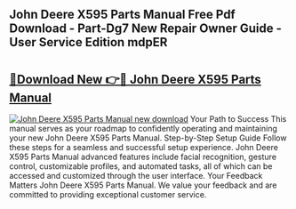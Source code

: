 ## John Deere X595 Parts Manual Free Pdf Download - Part-Dg7 New Repair Owner Guide - User Service Edition mdpER

# <h2><a href="http://bc95818.oget.top/?id=John+Deere+X595+Parts+Manual">🔗Download New 👉🔴 John Deere X595 Parts Manual</a></h2>

[![John Deere X595 Parts Manual new download](https://i.imgur.com/5g1atiW.png)](http://bc95818.oget.top/?id=John+Deere+X595+Parts+Manual)
Your Path to Success This manual serves as your roadmap to confidently operating and maintaining your new John Deere X595 Parts Manual. Step-by-Step Setup Guide Follow these steps for a seamless and successful setup experience. John Deere X595 Parts Manual advanced features include facial recognition, gesture control, customizable profiles, and automated tasks, all of which can be accessed and customized through the user interface. Your Feedback Matters John Deere X595 Parts Manual. We value your feedback and are committed to providing exceptional customer service.
